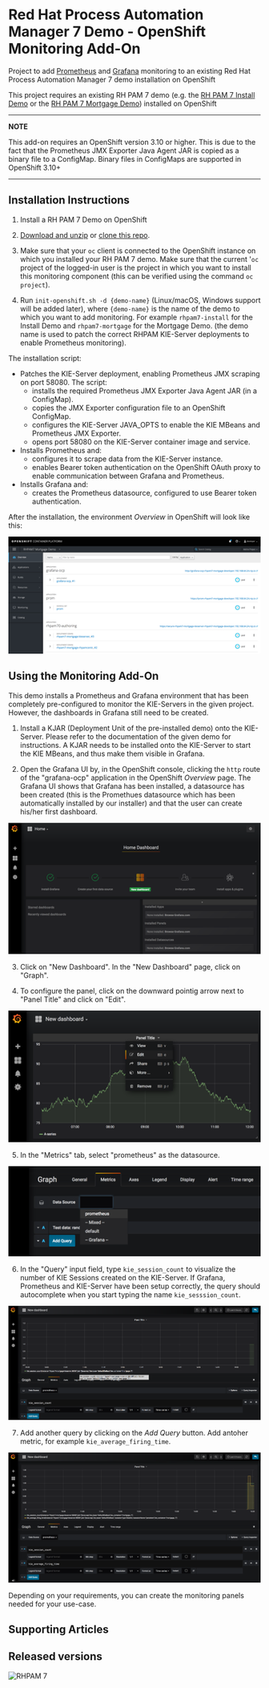 Red Hat Process Automation Manager 7 Demo - OpenShift Monitoring Add-On
=======================================
Project to add [Prometheus](https://prometheus.io) and [Grafana](https://grafana.com) monitoring to an existing Red Hat Process Automation Manager 7 demo installation on OpenShift

This project requires an existing RH PAM 7 demo (e.g. the [RH PAM 7 Install Demo](https://github.com/jbossdemocentral/rhpam7-install-demo) or the [RH PAM 7 Mortgage Demo](https://github.com/jbossdemocentral/rhpam7-mortgage-demo)) installed on OpenShift

---
**NOTE**

This add-on requires an OpenShift version 3.10 or higher. This is due to the fact that the Prometheus JMX Exporter Java Agent JAR is copied as a binary file to a ConfigMap. Binary files in ConfigMaps are supported in OpenShift 3.10+

---


Installation Instructions
----------------------------------
1. Install a RH PAM 7 Demo on OpenShift

2. [Download and unzip](https://github.com/jbossdemocentral/rhpam7-monitoring-addon/archive/master.zip) or [clone this repo](https://github.com/jbossdemocentral/rhpam7-monitoring-addon.git).

3. Make sure that your `oc` client is connected to the OpenShift instance on which you installed your RH PAM 7 demo. Make sure that the current '`oc` project of the logged-in user is the project in which you want to install this monitoring component (this can be verified using the command `oc project`).

3. Run `init-openshift.sh -d {demo-name}` (Linux/macOS, Windows support will be added later), where `{demo-name}` is the name of the demo to which you want to add monitoring. For example `rhpam7-install` for the Install Demo and `rhpam7-mortgage` for the Mortgage Demo. (the demo name is used to patch the correct RHPAM KIE-Server deployments to enable Prometheus monitoring).

The installation script:
* Patches the KIE-Server deployment, enabling Prometheus JMX scraping on port 58080. The script:
  * installs the required Prometheus JMX Exporter Java Agent JAR (in a ConfigMap).
  * copies the JMX Exporter configuration file to an OpenShift ConfigMap.
  * configures the KIE-Server JAVA_OPTS to enable the KIE MBeans and Prometheus JMX Exporter.
  * opens port 58080 on the KIE-Server container image and service.
* Installs Prometheus and:
  * configures it to scrape data from the KIE-Server instance.
  * enables Bearer token authentication on the OpenShift OAuth proxy to enable communication between Grafana and Prometheus.
* Installs Grafana and:
  * creates the Prometheus datasource, configured to use Bearer token authentication.

After the installation, the environment *Overview* in OpenShift will look like this:

![OpenShift Overview After Installation](./docs/demo-images/openshift-overview-after-installation.png)


Using the Monitoring Add-On
-----------------------------------------
This demo installs a Prometheus and Grafana environment that has been completely pre-configured to monitor the KIE-Servers in the given project. However, the dashboards in Grafana still need to be created.

1. Install a KJAR (Deployment Unit of the pre-installed demo) onto the KIE-Server. Please refer to the documentation of the given demo for instructions. A KJAR needs to be installed onto the KIE-Server to start the KIE MBeans, and thus make them visible in Grafana.

2. Open the Grafana UI by, in the OpenShift console, clicking the `http` route of the "grafana-ocp" application in the OpenShift *Overview* page. The Grafana UI shows that Grafana has been installed, a datasource has been created (this is the Promethues datasource which has been automatically installed by our installer) and that the user can create his/her first dashboard.

![Grafana New Dashboard](./docs/demo-images/grafana-new-dashboard.png)

3. Click on "New Dashboard". In the "New Dashboard" page, click on "Graph".

4. To configure the panel, click on the downward pointig arrow next to "Panel Title" and click on "Edit".

![Grafana Edit Panel](./docs/demo-images/grafana-edit-panel.png)

5. In the "Metrics" tab, select "prometheus" as the datasource.

![Grafana Datasource Prometheus](./docs/demo-images/grafana-datasource-prometheus.png)

6. In the "Query" input field, type `kie_session_count` to visualize the number of KIE Sessions created on the KIE-Server. If Grafana, Prometheus and KIE-Server have been setup correctly, the query should autocomplete when you start typing the name `kie_sesssion_count`.

![Grafana KIE Session Count](./docs/demo-images/grafana-kie-session-count.png)

7. Add another query by clicking on the *Add Query* button. Add antoher metric, for example `kie_average_firing_time`.

![Grafana KIE Average Firing Time](./docs/demo-images/grafana-kie-average-firing-time.png)

Depending on your requirements, you can create the monitoring panels needed for your use-case.

Supporting Articles
-------------------

Released versions
-----------------

![RHPAM 7](https://raw.githubusercontent.com/jbossdemocentral/rhpam7-install-demo/master/docs/demo-images/rhpam7.png)

